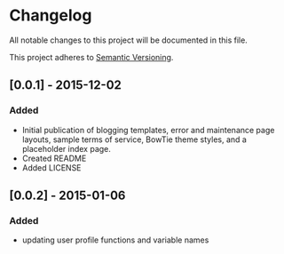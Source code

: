 # Changelog

All notable changes to this project will be documented in this file.

This project adheres to [Semantic Versioning](http://semver.org/).

## [0.0.1] - 2015-12-02
### Added
- Initial publication of blogging templates, error and maintenance page layouts, sample terms of service, BowTie theme styles, and a placeholder index page.
- Created README
- Added LICENSE

## [0.0.2] - 2015-01-06
### Added
- updating user profile functions and variable names

